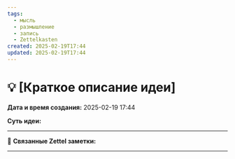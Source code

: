 ```yaml
---
tags:
  - мысль
  - размышление
  - запись
  - Zettelkasten
created: 2025-02-19T17:44
updated: 2025-02-19T17:44
---
```

# 💡  [Краткое описание идеи]

**Дата и время создания:** 2025-02-19 17:44

 **Суть идеи:**
 

- - -

🔗 **Связанные Zettel заметки:**



------
